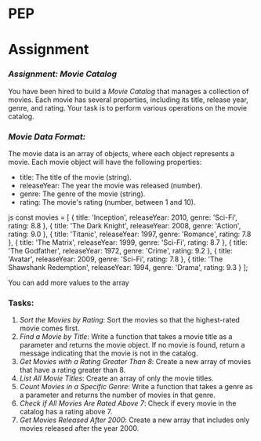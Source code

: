 # PEP 
# Assignment

### *Assignment: Movie Catalog*

You have been hired to build a *Movie Catalog* that manages a collection of movies. Each movie has several properties, including its title, release year, genre, and rating. Your task is to perform various operations on the movie catalog.

### *Movie Data Format:*

The movie data is an array of objects, where each object represents a movie. Each movie object will have the following properties:

- title: The title of the movie (string).
- releaseYear: The year the movie was released (number).
- genre: The genre of the movie (string).
- rating: The movie's rating (number, between 1 and 10).

js
const movies = [
  { title: 'Inception', releaseYear: 2010, genre: 'Sci-Fi', rating: 8.8 },
  { title: 'The Dark Knight', releaseYear: 2008, genre: 'Action', rating: 9.0 },
  { title: 'Titanic', releaseYear: 1997, genre: 'Romance', rating: 7.8 },
  { title: 'The Matrix', releaseYear: 1999, genre: 'Sci-Fi', rating: 8.7 },
  { title: 'The Godfather', releaseYear: 1972, genre: 'Crime', rating: 9.2 },
  { title: 'Avatar', releaseYear: 2009, genre: 'Sci-Fi', rating: 7.8 },
  { title: 'The Shawshank Redemption', releaseYear: 1994, genre: 'Drama', rating: 9.3 }
];



You can add more values to the array

### Tasks:

1. *Sort the Movies by Rating*: Sort the movies so that the highest-rated movie comes first.
2. *Find a Movie by Title*: Write a function that takes a movie title as a parameter and returns the movie object. If no movie is found, return a message indicating that the movie is not in the catalog.
3. *Get Movies with a Rating Greater Than 8*: Create a new array of movies that have a rating greater than 8.
4. *List All Movie Titles*: Create an array of only the movie titles.
5. *Count Movies in a Specific Genre*: Write a function that takes a genre as a parameter and returns the number of movies in that genre.
6. *Check if All Movies Are Rated Above 7*: Check if every movie in the catalog has a rating above 7.
7. *Get Movies Released After 2000*: Create a new array that includes only movies released after the year 2000.
